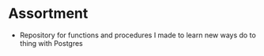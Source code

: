 # Assortment


* Repository for functions and procedures 
  I made to learn new ways do to thing with Postgres
